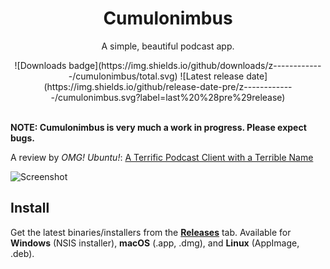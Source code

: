 <h1 align="center">Cumulonimbus</h1>

<p align="center">A simple, beautiful podcast app.</p>

<div align="center">
![Downloads badge](https://img.shields.io/github/downloads/z-------------/cumulonimbus/total.svg)
![Latest release date](https://img.shields.io/github/release-date-pre/z-------------/cumulonimbus.svg?label=last%20%28pre%29release)
</div>
<br>

**NOTE: Cumulonimbus is very much a work in progress. Please expect bugs.**

A review by *OMG! Ubuntu!*: [A Terrific Podcast Client with a Terrible Name](http://www.omgubuntu.co.uk/2017/11/cumulonimbus-electron-podcast-client)

![Screenshot](https://i.imgur.com/pvw8J3L.png)

## Install

Get the latest binaries/installers from the [**Releases**](https://github.com/z-------------/cumulonimbus/releases) tab. Available for **Windows** (NSIS installer), **macOS** (.app, .dmg), and **Linux** (AppImage, .deb).
